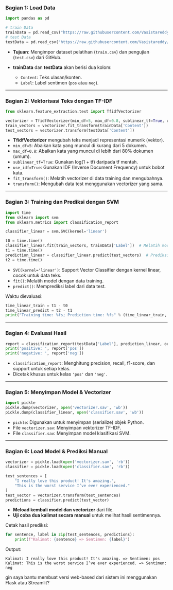 ### **Bagian 1: Load Data**

```python
import pandas as pd

# train Data
trainData = pd.read_csv("https://raw.githubusercontent.com/Vasistareddy/sentiment_analysis/master/data/train.csv")
# test Data
testData = pd.read_csv("https://raw.githubusercontent.com/Vasistareddy/sentiment_analysis/master/data/test.csv")
```

* **Tujuan**: Mengimpor dataset pelatihan (`train.csv`) dan pengujian (`test.csv`) dari GitHub.
* **trainData** dan **testData** akan berisi dua kolom:

  * `Content`: Teks ulasan/konten.
  * `Label`: Label sentimen (`pos` atau `neg`).

---

###  **Bagian 2: Vektorisasi Teks dengan TF-IDF**

```python
from sklearn.feature_extraction.text import TfidfVectorizer

vectorizer = TfidfVectorizer(min_df=5, max_df=0.8, sublinear_tf=True, use_idf=True)
train_vectors = vectorizer.fit_transform(trainData['Content'])
test_vectors = vectorizer.transform(testData['Content'])
```

* **TfidfVectorizer** mengubah teks menjadi representasi numerik (vektor).
* `min_df=5`: Abaikan kata yang muncul di kurang dari 5 dokumen.
* `max_df=0.8`: Abaikan kata yang muncul di lebih dari 80% dokumen (umum).
* `sublinear_tf=True`: Gunakan log(1 + tf) daripada tf mentah.
* `use_idf=True`: Gunakan IDF (Inverse Document Frequency) untuk bobot kata.
* `fit_transform()`: Melatih vectorizer di data training dan mengubahnya.
* `transform()`: Mengubah data test menggunakan vectorizer yang sama.

---

### **Bagian 3: Training dan Prediksi dengan SVM**

```python
import time
from sklearn import svm
from sklearn.metrics import classification_report

classifier_linear = svm.SVC(kernel='linear')

t0 = time.time()
classifier_linear.fit(train_vectors, trainData['Label'])  # Melatih model
t1 = time.time()
prediction_linear = classifier_linear.predict(test_vectors)  # Prediksi data test
t2 = time.time()
```

* `SVC(kernel='linear')`: Support Vector Classifier dengan kernel linear, cocok untuk data teks.
* `fit()`: Melatih model dengan data training.
* `predict()`: Memprediksi label dari data test.

Waktu dievaluasi:

```python
time_linear_train = t1 - t0
time_linear_predict = t2 - t1
print("Training time: %fs; Prediction time: %fs" % (time_linear_train, time_linear_predict))
```

---

### **Bagian 4: Evaluasi Hasil**

```python
report = classification_report(testData['Label'], prediction_linear, output_dict=True)
print('positive: ', report['pos'])
print('negative: ', report['neg'])
```

* `classification_report`: Menghitung precision, recall, f1-score, dan support untuk setiap kelas.
* Dicetak khusus untuk kelas `'pos'` dan `'neg'`.

---

### **Bagian 5: Menyimpan Model & Vectorizer**

```python
import pickle
pickle.dump(vectorizer, open('vectorizer.sav', 'wb'))
pickle.dump(classifier_linear, open('classifier.sav', 'wb'))
```

* `pickle`: Digunakan untuk menyimpan (serialize) objek Python.
* File `vectorizer.sav`: Menyimpan vektorizer TF-IDF.
* File `classifier.sav`: Menyimpan model klasifikasi SVM.

---

### **Bagian 6: Load Model & Prediksi Manual**

```python
vectorizer = pickle.load(open('vectorizer.sav', 'rb'))
classifier = pickle.load(open('classifier.sav', 'rb'))

test_sentences = [
    "I really love this product! It's amazing.",
    "This is the worst service I’ve ever experienced."
]
test_vector = vectorizer.transform(test_sentences)
predictions = classifier.predict(test_vector)
```

* **Meload kembali model dan vectorizer** dari file.
* **Uji coba dua kalimat secara manual** untuk melihat hasil sentimennya.

Cetak hasil prediksi:

```python
for sentence, label in zip(test_sentences, predictions):
    print(f"Kalimat: {sentence} => Sentimen: {label}")
```

Output:

```
Kalimat: I really love this product! It's amazing. => Sentimen: pos
Kalimat: This is the worst service I’ve ever experienced. => Sentimen: neg
```

gin saya bantu membuat versi web-based dari sistem ini menggunakan Flask atau Streamlit?
